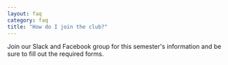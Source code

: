 ```yaml
---
layout: faq
category: faq
title: "How do I join the club?"
---
```


Join our Slack and Facebook group for this semester's information and be sure to fill out the required forms.
